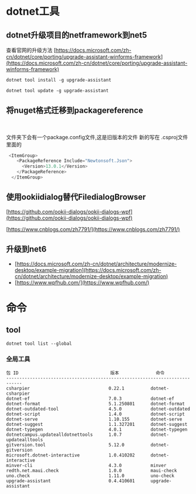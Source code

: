 # dotnet工具

## dotnet升级项目的netframework到net5

查看官网的升级方法
[https://docs.microsoft.com/zh-cn/dotnet/core/porting/upgrade-assistant-winforms-framework](https://docs.microsoft.com/zh-cn/dotnet/core/porting/upgrade-assistant-winforms-framework)

```xml
dotnet tool install -g upgrade-assistant

dotnet tool update -g upgrade-assistant
```

## 将nuget格式迁移到packagereference

​

文件夹下会有一个package.config文件,这是旧版本的文件
新的写在 .csproj文件里面的

```java
 <ItemGroup>
    <PackageReference Include="Newtonsoft.Json">
      <Version>13.0.1</Version>
    </PackageReference>
  </ItemGroup>
```

## 使用ookiidialog替代FiledialogBrowser

[https://github.com/ookii-dialogs/ookii-dialogs-wpf](https://github.com/ookii-dialogs/ookii-dialogs-wpf)

[https://www.cnblogs.com/zh7791/](https://www.cnblogs.com/zh7791/)  

## 升级到net6

- [https://docs.microsoft.com/zh-cn/dotnet/architecture/modernize-desktop/example-migration](https://docs.microsoft.com/zh-cn/dotnet/architecture/modernize-desktop/example-migration)  
- [https://www.wpfhub.com/](https://www.wpfhub.com/)  

# 命令

## tool

```
dotnet tool list --global
```

### 全局工具

```
包 ID                                   版本              命令
----------------------------------------------------------------------------
csharpier                              0.22.1          dotnet-csharpier
dotnet-ef                              7.0.3           dotnet-ef
dotnet-format                          5.1.250801      dotnet-format
dotnet-outdated-tool                   4.5.0           dotnet-outdated
dotnet-script                          1.4.0           dotnet-script
dotnet-serve                           1.10.155        dotnet-serve
dotnet-suggest                         1.1.327201      dotnet-suggest
dotnet-typegen                         4.0.1           dotnet-typegen
dotnetcampus.updatealldotnettools      1.0.7           dotnet-updatealltools
gitversion.tool                        5.12.0          dotnet-gitversion
microsoft.dotnet-interactive           1.0.410202      dotnet-interactive
minver-cli                             4.3.0           minver
redth.net.maui.check                   1.0.0           maui-check
uno.check                              1.11.0          uno-check
upgrade-assistant                      0.4.410601      upgrade-assistant
```
